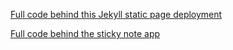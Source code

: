 [Full code behind this Jekyll static page deployment](https://github.com/meerkat-citronella/meerkat-citronella.github.io/tree/gh-pages)

[Full code behind the sticky note app](https://github.com/meerkat-citronella/react-chrome-sticky-note-extension)
